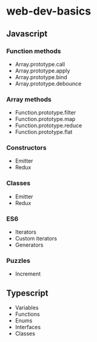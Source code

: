 # web-dev-basics

## Javascript

### Function methods

 - Array.prototype.call
 - Array.prototype.apply
 - Array.prototype.bind
 - Array.prototype.debounce

### Array methods

 - Function.prototype.filter
 - Function.prototype.map
 - Function.prototype.reduce
 - Function.prototype.flat

### Constructors

 - Emitter
 - Redux

### Classes

 - Emitter
 - Redux

### ES6 

 - Iterators
 - Custom iterators
 - Generators

### Puzzles

 - Increment

## Typescript

 - Variables
 - Functions
 - Enums
 - Interfaces
 - Classes